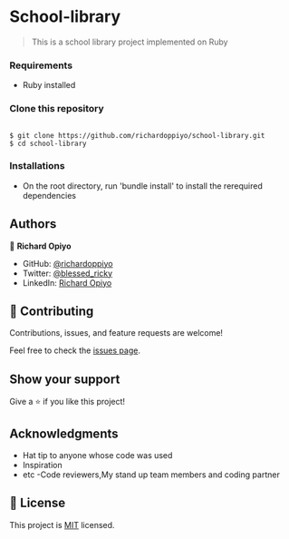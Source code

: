 # School-library

> This is a school library project implemented on Ruby

### Requirements
- Ruby installed

### Clone this repository

```

$ git clone https://github.com/richardoppiyo/school-library.git
$ cd school-library

```

### Installations

- On the root directory, run 'bundle install' to install the rerequired dependencies


## Authors

👤 **Richard Opiyo**

- GitHub: [@richardoppiyo](https://github.com/richardoppiyo)
- Twitter: [@blessed_ricky](https://twitter.com/blessed_ricky)
- LinkedIn: [Richard Opiyo](https://linkedin.com/in/richardoppiyo)


## 🤝 Contributing

Contributions, issues, and feature requests are welcome!

Feel free to check the [issues page](../../issues/).

## Show your support

Give a ⭐️ if you like this project!

## Acknowledgments

- Hat tip to anyone whose code was used
- Inspiration
- etc
-Code reviewers,My stand up team members and coding partner

## 📝 License

This project is [MIT](./MIT.md) licensed.